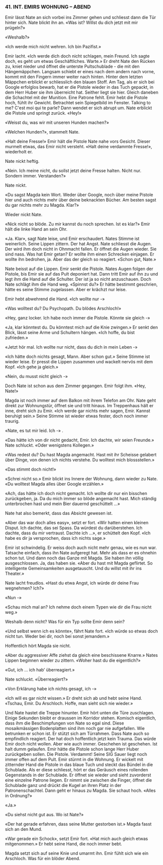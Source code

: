 ### 41. INT. EMIRS WOHNUNG – ABEND

Emir lässt Nate an sich vorbei ins Zimmer gehen und schliesst dann die Tür hinter sich. Nate blickt ihn an. «Was ist? Willst du dich jetzt mit mir prügeln?»

«Weshalb?»

«Ich werde mich nicht wehren. Ich bin Pazifist.»

Emir lacht. «Ich werde dich doch nicht schlagen, mein Freund. Ich sagte doch, es geht um etwas Geschäftliches. Warte.» Er dreht Nate den Rücken zu, kniet nieder und öffnet die unterste Pultschublade - die mit den Hängemäppchen. Langsam schiebt er eines nach dem andern nach vorne, kommt mit den Fingern immer weiter nach hinten. Hinter dem letzten Mäppchen erblickt er schliesslich den blauen Stoff. Am Tag, als er sich bei Google erfolglos bewarb, hat er die Pistole wieder in das Tuch gepackt, in dem Herr Huber sie ihm überreicht hat. Seither liegt sie hier. Gleich daneben die Schachtel mit der Munition. Eine Patrone fehlt. Emir hebt die Pistole hoch, fühlt ihr Gewicht. Betrachtet sein Spiegelbild im Fenster. Talking to me? C'est moi qui te parle? Dann wendet er sich abrupt um. Nate erblickt die Pistole und springt zurück. «Hey!»

«Weisst du, was wir mit unseren Hunden machen?»

«Welchen Hunden?», stammelt Nate.

«Halt deine Fresse!» Emir hält die Pistole Nate nahe vors Gesicht. Dieser murmelt etwas, das Emir nicht versteht. «Halt deine verdammte Fresse!», wiederholt er.

Nate nickt heftig.

«Nein. Ich meine nicht, du sollst jetzt deine Fresse halten. Nicht nur. Sondern immer. Verstanden?»

Nate nickt.

«Du sagst Magda kein Wort. Weder über Google, noch über meine Pistole hier und auch nichts mehr über deine beknackten Bücher. Am besten sagst du gar nichts mehr zu Magda. Klar?»

Wieder nickt Nate.

«Nick nicht so blöde. Zu mir kannst du noch sprechen. Ist es klar?» Emir hält die linke Hand an sein Ohr.

«Ja. Klar», sagt Nate leise, und Emir erschaudert. Nates Stimme ist weinerlich. Seine Lippen zittern. Der hat Angst. Nate schliesst die Augen. Der wird ihm doch nicht in Ohnmacht fallen. Er öffnet die Augen wieder. Sie sind nass. Was hat Emir getan? Er wollte ihm einen Schrecken einjagen. Er wollte ihn bedrohen, ja. Aber das der gleich so reagiert. «Schon gut, Nate.»

Nate beisst auf die Lippen. Emir senkt die Pistole. Nates Augen folgen der Pistole, bis Emir sie auf das Pult deponiert hat. Dann tritt Emir auf ihn zu und legt ihm die Hand auf die Schulter. Der ist ja so nicht anzuschauen. Doch Nate schlägt ihm die Hand weg. «Spinnst du?» Er hätte bestimmt geschrien, hätte es seine Stimme zugelassen. Aber er krächzt nur leise.

Emir hebt abwehrend die Hand. «Ich wollte nur -»

«Was wolltest du? Du Psychopath. Du blödes Arschloch!»

«Hey, ganz locker. Ich habe noch immer die Pistole. Könnte sie gleich -»

«Ja, klar könntest du. Du könntest mich auf die Knie zwingen.» Er senkt den Blick, lässt seine Arme und Schultern hängen. «Ich hoffe, du bist zufrieden.»

«Jetzt hör mal. Ich wollte nur nicht, dass du dich in mein Leben -»

«Ich hätte doch nichts gesagt, Mann. Aber schon gut.» Seine Stimme ist wieder leise. Er presst die Lippen zusammen und wackelt nervös mit dem Kopf. «Ich gehe ja gleich.»

«Nein, du musst nicht gleich -»

Doch Nate ist schon aus dem Zimmer gegangen. Emir folgt ihm. «Hey, Nate!»

Magda ist noch immer auf dem Balkon mit ihrem Telefon am Ohr. Nate geht direkt zur Wohnungstür, öffnet sie und tritt hinaus. Im Treppenhaus hält er inne, dreht sich zu Emir. «Ich werde gar nichts mehr sagen, Emir. Kannst beruhigt sein.» Seine Stimme ist wieder etwas fester, doch noch immer traurig. 

«Nate, es tut mir leid. Ich -»	.

«Das hätte ich von dir nicht gedacht, Emir. Ich dachte, wir seien Freunde.» Nate schluckt. «Oder wenigstens Kollegen.»

«Was redest du? Du hast Magda angemacht. Hast mit ihr Scheisse gelabert über Dinge, von denen ich nichts verstehe. Du wolltest mich blossstellen.»

«Das stimmt doch nicht!»

«Schrei nicht so.» Emir blickt ins Innere der Wohnung, dann wieder zu Nate. «Du wolltest Magda alles über Google erzählen.»

«Ach, das hätte ich doch nicht gemacht. Ich wollte dir nur ein bisschen zurückgeben, ja. Da du mich immer so blöde angemacht hast. Mich ständig unterbrochen hast und mein Bier dauernd geschüttelt ...»

Nate hat also bemerkt, dass das Absicht gewesen ist.

«Aber das war doch alles easy», setzt er fort. «Wir hatten einen kleinen Disput. Ich dachte, das sei Spass. Da würdest du darüberstehen. Ich dachte, dass du mir vertraust. Dachte ich ...», er schüttelt den Kopf. «Ich habe es dir ja versprochen, dass ich nichts sage.»

Emir ist schwindelig. Er weiss doch auch nicht mehr genau, wie es nun war. Tatsache einfach, dass ihn Nate aufgeregt hat. Mehr als dass er es ohnehin schon tut. Und dann noch das Ganze mit Magda. Sie haben ihn völlig ausgeschlossen. Ja, das haben sie. «Aber du hast mit Magda geflirtet. So intelligente Gemeinsamkeiten ausgetauscht. Und du willst mit ihr ins Theater.»

Nate lacht freudlos. «Hast du etwa Angst, ich würde dir deine Frau wegnehmen? Ich?»

«Nun -»

«Schau mich mal an? Ich nehme doch einem Typen wie dir die Frau nicht weg.» 

Weshalb denn nicht? Was für ein Typ sollte Emir denn sein?

«Und selbst wenn ich es könnte», fährt Nate fort. «Ich würde so etwas doch nicht tun. Weder bei dir, noch bei sonst jemandem.»

Hoffentlich hört Magda sie nicht.

«Aber du aggressiver Affe ziehst da gleich eine beschissene Knarre.» Nates Lippen beginnen wieder zu zittern. «Woher hast du die eigentlich?»

«Gut, ich ... ich hab’ überreagiert.»

Nate schluckt. «Überreagiert?»

«Von Erklärung habe ich nichts gesagt, ich -»

«Ich will es gar nicht wissen.» Er dreht sich ab und hebt seine Hand. «Tschau, Emir. Du Arschloch. Hoffe, man sieht sich nie wieder.»

Und Nate hastet die Treppe hinunter. Emir hört unten die Türe zuschlagen. Einige Sekunden bleibt er draussen im Korridor stehen. Komisch eigentlich, dass ihm die Beschimpfungen von Nate so egal sind. Diese mosaikmässigen Bodenplatten sind ihm noch gar nie aufgefallen. Wie betrunken er schon ist. Er stützt sich am Türrahmen. Dass Nate auch so empfindlich reagiert. Der hat doch hoffentlich jetzt kein Trauma. Das würde Emir doch nicht wollen. Aber wie auch immer. Geschehen ist geschehen. Ist halt dumm gelaufen. Emir hätte die Pistole schon lange Herr Huber zurückgeben sollen. Die Pistole. Verdammt! Seine SIG Sauer liegt noch immer offen auf dem Pult. Emir stürmt in die Wohnung. Er wickelt mit zitternder Hand die Pistole in das blaue Tuch und steckt das Bündel in die Schublade. Als er diese schliesst, hört er das Geräusch eines rollenden Gegenstands in der Schublade. Er öffnet sie wieder und sieht zuvorderst eine einzelne Patrone liegen. Er nimmt sie zwischen die Finger, öffnet die Schublade ganz und drückt die Kugel an ihren Platz in der Patronenschachtel. Dann geht er hinaus zu Magda. Sie schaut hoch. «Alles in Ordnung?»

«Ja.»

«Du siehst nicht gut aus. Wo ist Nate?»

«Der hat gerade erfahren, dass seine Mutter gestorben ist.» Magda fasst sich an den Mund.

«War gerade ein Schock», setzt Emir fort. «Hat mich auch gleich etwas mitgenommen.» Er hebt seine Hand, die noch immer bebt.

Magda setzt sich auf seine Knie und umarmt ihn. Emir fühlt sich wie ein Arschloch. Was für ein blöder Abend.
